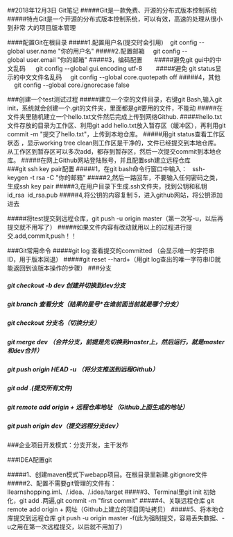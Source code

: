 ##2018年12月3日 Git笔记
#####Git是一款免费、开源的分布式版本控制系统
#####特点Git是一个开源的分布式版本控制系统，可以有效，高速的处理从很小到非常 大的项目版本管理

####配置Git在根目录
#####1.配置用户名(提交时会引用)    git config --global user.name "你的用户名" 
#####2.配置邮箱     git config --global user.email "你的邮箱" 
#####3，编码配置      
#####避免git gui中的中文乱码      git config --global gui.encoding utf-8       
#####避免 git status显示的中文文件名乱码     git config --global core.quotepath off 
#####4，其他     git config --global core.ignorecase false


###创建一个test测试过程
#####建立一个空的文件目录，右键git Bash,输入git init，系统就会创建一个.git的文件夹，里面都是git要用的文件，不能动
#####在文件夹里随机建立一个hello.txt文件然后完成上传到网络Github.
#####hello.txt文件存放的目录为工作区、利用git add hello.txt放入暂存区（缓冲区），再利用git commit -m "提交了hello.txt"，上传到本地仓库。
#####用git status查看工作区状态 ，显示working tree clean则工作区是干净的，文件已经提交到本地仓库。从工作区到暂存区可以多次add，都存到暂存区，然后一次提交commit到本地仓库。
#####在网上Github网站登陆账号，并且配置ssh建立远程仓库
###git ssh key pair配置 
#####1，在git bash命令行窗口中输入：   ssh-keygen -t rsa -C "你的邮箱" 
#####2,然后一路回车，不要输入任何密码之类，生成ssh key pair 
#####3,在用户目录下生成.ssh文件夹，找到公钥和私钥 id_rsa  id_rsa.pub 
#####4,将公钥的内容复制 5，进入github网站，将公钥添加进去
      
      
#####将test提交到远程仓库，git push -u origin master（第一次写-u，以后再提交就不用写了）
#####如果文件内容有改动就用以上的过程进行提交.add,commit,push！！

###Git常用命令
#####git log 查看提交的committed （会显示唯一的字符串ID，用于版本回退）
#####git reset --hard+（用git log查出的唯一字符串ID就能返回到该版本操作的步骤）
###分支
##### git checkout -b dev 创建并切换到dev分支
##### git branch 查看分支（结果的星号*在谁前面当前就是哪个分支）
##### git checkout 分支名（切换分支）
##### git merge dev （合并分支，前提是先切换到master上，然后运行，就是master和dev合并）
##### git push origin HEAD -u （将分支推送到远程Github）
##### git add .(提交所有文件)
##### git remote add origin + 远程仓库地址 （Github上面生成的地址）
##### git push origin dev（提交远程分支dev）

###企业项目开发模式：分支开发，主干发布

###IDEA配置git

#####1、创建maven模式下webapp项目。在根目录里新建.gitignore文件
#####2、配置不需要git管理的文件有：Ilearnshopping.iml、/.idea、/.idea/target
#####3、Terminal里git init 初始化，git add .两遍,git commit -m "first commit"
#####4、关联远程仓库 git remote add origin + 网址（Github上建立的项目网址拷贝）
#####5、将本地仓库提交到远程仓库 git push -u origin master -f(此为强制提交，容易丢失数据、-u之用在第一次远程提交，以后就不用加了)
